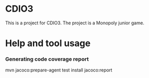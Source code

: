 # CDIO3
This is a project for CDIO3. The project is a Monopoly junior game.


# Help and tool usage
### Generating code coverage report
mvn jacoco:prepare-agent test install jacoco:report
